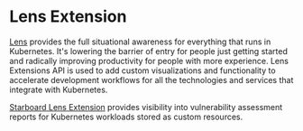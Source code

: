 # Lens Extension

[Lens][lens] provides the full situational awareness for everything that runs in Kubernetes. It's lowering the barrier
of entry for people just getting started and radically improving productivity for people with more experience.
Lens Extensions API is used to add custom visualizations and functionality to accelerate development workflows for all
the technologies and services that integrate with Kubernetes.

[Starboard Lens Extension][lens-extension] provides visibility into vulnerability assessment reports for Kubernetes
workloads stored as custom resources.

[lens]: https://k8slens.dev/
[lens-extension]: https://github.com/aquasecurity/starboard-lens-extension
